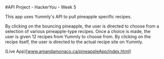 #API Project - HackerYou - Week 5

This app uses Yummly's API to pull pineapple specific recipes.

By clicking on the bouncing pineapple, the user is directed to choose from a selection of various pineapple-type recipes. Once a choice is made, the user is given 12 recipes from Yummly to choose from. By clicking on the recipe itself, the user is directed to the actual recipe site on Yummly.

(Live App)[www.amandamonaco.ca/pineappleApp/index.html]